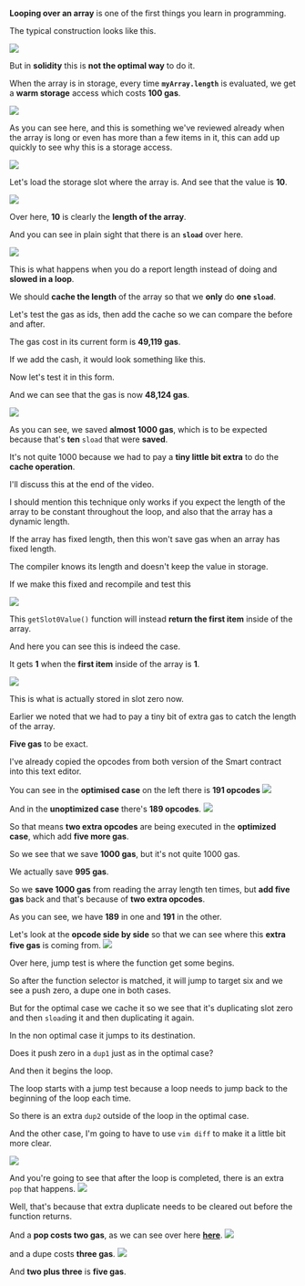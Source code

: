 **Looping over an array** is one of the first things you learn in programming.

The typical construction looks like this.

![](2023-08-21-09-35-47.png)

But in **solidity** this is **not the optimal way** to do it.

When the array is in storage, every time **`myArray.length`** is evaluated, we get a **warm storage** access which costs **100 gas**.

![](2023-08-21-09-39-08.png)

As you can see here, and this is something we've reviewed already when the array is long or even has more than a few items in it, this can add up quickly to see why this is a storage access.

![](2023-08-21-09-41-15.png)

Let's load the storage slot where the array is. And see that the value is **10**.

![](2023-08-21-09-44-11.png)

Over here, **10** is clearly the **length of the array**.

And you can see in plain sight that there is an **`sload`** over here.

![](2023-08-21-09-42-23.png)

This is what happens when you do a report length instead of doing and **slowed in a loop**.

We should **cache the length** of the array so that we **only** do **one `sload`**.

Let's test the gas as ids, then add the cache so we can compare the before and after.

The gas cost in its current form is **49,119 gas**.

If we add the cash, it would look something like this.

Now let's test it in this form.

And we can see that the gas is now **48,124 gas**.

![](2023-08-21-09-48-35.png)

As you can see, we saved **almost 1000 gas**, which is to be expected because that's **ten** `sload` that were **saved**.

It's not quite 1000 because we had to pay a **tiny little bit extra** to do the **cache operation**.

I'll discuss this at the end of the video.

I should mention this technique only works if you expect the length of the array to be constant throughout the loop, and also that the array has a dynamic length.

If the array has fixed length, then this won't save gas when an array has fixed length.

The compiler knows its length and doesn't keep the value in storage.

If we make this fixed and recompile and test this

![](2023-08-21-09-52-00.png)

This `getSlot0Value()` function will instead **return the first item** inside of the array.

And here you can see this is indeed the case.

It gets **1** when the **first item** inside of the array is **1**.

![](2023-08-21-09-53-43.png)

This is what is actually stored in slot zero now.

Earlier we noted that we had to pay a tiny bit of extra gas to catch the length of the array.

**Five gas** to be exact.

I've already copied the opcodes from both version of the Smart contract into this text editor.

You can see in the **optimised case** on the left there is **191 opcodes**
![](2023-08-21-09-57-22.png)

And in the **unoptimized case** there's **189 opcodes**.
![](2023-08-21-09-58-14.png)

So that means **two extra opcodes** are being executed in the **optimized case**, which add **five more gas**.

So we see that we save **1000 gas**, but it's not quite 1000 gas.

We actually save **995 gas**.

So we **save 1000 gas** from reading the array length ten times, but **add five gas** back and that's because of **two extra opcodes**.

As you can see, we have **189** in one and **191** in the other.

Let's look at the **opcode side by side** so that we can see where this **extra five gas** is coming from.
![](2023-08-21-10-03-39.png)

Over here, jump test is where the function get some begins.

So after the function selector is matched, it will jump to target six and we see a push zero, a dupe one in both cases.

But for the optimal case we cache it so we see that it's duplicating slot zero and then `sload`ing it and then duplicating it again.

In the non optimal case it jumps to its destination.

Does it push zero in a `dup1` just as in the optimal case?

And then it begins the loop.

The loop starts with a jump test because a loop needs to jump back to the beginning of the loop each time.

So there is an extra `dup2` outside of the loop in the optimal case.

And the other case, I'm going to have to use `vim diff` to make it a little bit more clear.

![](2023-08-21-10-08-12.png)

And you're going to see that after the loop is completed, there is an extra `pop` that happens.
![](2023-08-21-10-09-59.png)

Well, that's because that extra duplicate needs to be cleared out before the function returns.

And a **pop costs two gas**, as we can see over here [**here**](https://ethereum.org/en/developers/docs/evm/opcodes/).
![](2023-08-21-10-11-22.png)

and a dupe costs **three gas**.
![](2023-08-21-10-13-50.png)

And **two plus three** is **five gas**.
